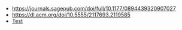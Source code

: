 * https://journals.sagepub.com/doi/full/10.1177/0894439320907027
* https://dl.acm.org/doi/10.5555/2117693.2119585
* [Test](https://github.com/keyATM/keyATM)
